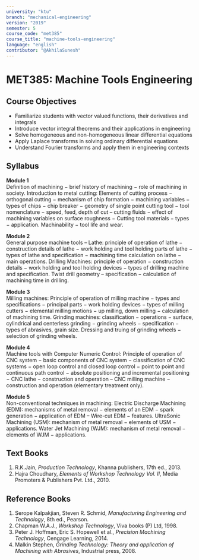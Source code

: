```yaml
---
university: "ktu"
branch: "mechanical-engineering"
version: "2019"
semester: 5
course_code: "met385"
course_title: "machine-tools-engineering"
language: "english"
contributor: "@AkhilaSunesh"
---
```


# MET385: Machine Tools Engineering

## Course Objectives

* Familiarize students with vector valued functions, their derivatives and integrals  
* Introduce vector integral theorems and their applications in engineering  
* Solve homogeneous and non-homogeneous linear differential equations  
* Apply Laplace transforms in solving ordinary differential equations  
* Understand Fourier transforms and apply them in engineering contexts  

## Syllabus

**Module 1**  
Definition of machining − brief history of machining − role of machining in society. Introduction to metal cutting: Elements of cutting process − orthogonal cutting − mechanism of chip formation − machining variables − types of chips − chip breaker − geometry of single point cutting tool − tool nomenclature − speed, feed, depth of cut – cutting fluids − effect of machining variables on surface roughness − Cutting tool materials − types − application. Machinability − tool life and wear.

**Module 2**  
General purpose machine tools – Lathe: principle of operation of lathe − construction details of lathe − work holding and tool holding parts of lathe − types of lathe and specification − machining time calculation on lathe − main operations. Drilling Machines: principle of operation − construction details − work holding and tool holding devices − types of drilling machine and specification. Twist drill geometry – specification − calculation of machining time in drilling.

**Module 3**  
Milling machines: Principle of operation of milling machine − types and specifications − principal parts − work holding devices − types of milling cutters − elemental milling motions − up milling, down milling − calculation of machining time. Grinding machines: classification − operations − surface, cylindrical and centerless grinding − grinding wheels − specification − types of abrasives, grain size. Dressing and truing of grinding wheels − selection of grinding wheels.

**Module 4**  
Machine tools with Computer Numeric Control: Principle of operation of CNC system − basic components of CNC system − classification of CNC systems − open loop control and closed loop control − point to point and continuous path control − absolute positioning and incremental positioning − CNC lathe − construction and operation – CNC milling machine − construction and operation (elementary treatment only).

**Module 5**  
Non-conventional techniques in machining: Electric Discharge Machining (EDM): mechanisms of metal removal − elements of an EDM − spark generation − application of EDM – Wire-cut EDM − features. UltraSonic Machining (USM): mechanism of metal removal − elements of USM − applications. Water Jet Machining (WJM): mechanism of metal removal − elements of WJM − applications.

## Text Books

1. R.K.Jain, *Production Technology*, Khanna publishers, 17th ed., 2013.  
2. Hajra Choudhary, *Elements of Workshop Technology Vol. II*, Media Promoters & Publishers Pvt. Ltd., 2010.

## Reference Books

1. Serope Kalpakjian, Steven R. Schmid, *Manufacturing Engineering and Technology*, 8th ed., Pearson.  
2. Chapman W.A.J., *Workshop Technology*, Viva books (P) Ltd, 1998.  
3. Peter J. Hoffman, Eric S. Hopewell et al., *Precision Machining Technology*, Cengage Learning, 2014.  
4. Malkin Stephen, *Grinding Technology: Theory and application of Machining with Abrasives*, Industrial press, 2008.
